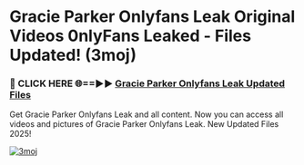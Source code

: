 # Gracie Parker Onlyfans Leak Original Videos 0nlyFans Leaked - Files Updated! (3moj)

<h3>🔴 CLICK HERE 🌐==►► <a href="https://tinyurl.com/3hn5wdd3" rel="nofollow">Gracie Parker Onlyfans Leak Updated Files</a></h3>

Get Gracie Parker Onlyfans Leak and all content. Now you can access all videos and pictures of Gracie Parker Onlyfans Leak. New Updated Files 2025!

[![3moj](https://i.imgur.com/4HnBqBT.gif)](https://tinyurl.com/3hn5wdd3)
